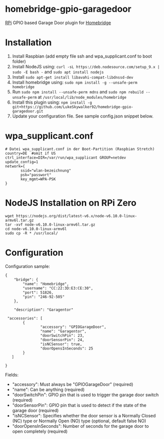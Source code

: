 # homebridge-gpio-garagedoor
[RPi](https://www.raspberrypi.org) GPIO based Garage Door plugin for [Homebridge](https://github.com/nfarina/homebridge)

# Installation

1. Install Raspbian (add empty file ssh and wpa_supplicant.conf to boot folder)
2. Install NodeJS using: `curl -sL https://deb.nodesource.com/setup_9.x | sudo -E bash -` and `sudo apt install nodejs`
3. Install `sudo apt-get install libavahi-compat-libdnssd-dev`
4. Install homebridge using: `sudo npm install -g --unsafe-perm homebridge`
5. Run `sudo npm install --unsafe-perm mdns` and `sudo npm rebuild --unsafe-perm` at `/usr/local/lib/node_modules/homebridge`
6. Install this plugin using: `npm install -g git+https://github.com/LukeSkywalker92/homebridge-gpio-garagedoor.git`
7. Update your configuration file. See sample config.json snippet below. 


# wpa_supplicant.conf

```
# Datei wpa_supplicant.conf in der Boot-Partition (Raspbian Stretch)
country=DE  #omit if US
ctrl_interface=DIR=/var/run/wpa_supplicant GROUP=netdev
update_config=1
network={
       ssid="wlan-bezeichnung"
       psk="passwort"
       key_mgmt=WPA-PSK
}
```

# NodeJS Installation on RPi Zero

```
wget https://nodejs.org/dist/latest-v6.x/node-v6.10.0-linux-armv6l.tar.gz
tar -xvf node-v6.10.0-linux-armv6l.tar.gz
cd node-v6.10.0-linux-armv6l
sudo cp -R * /usr/local/
```

# Configuration

Configuration sample:
```
{
    "bridge": {
        "name": "Homebridge",
        "username": "CC:22:3D:E3:CE:30",
        "port": 51826,
        "pin": "246-92-505"
    },
    
    "description": "Garagentor"

 "accessories": [
        {
                "accessory": "GPIOGarageDoor",
                "name": "Garagentor",
                "doorSwitchPin": 23,
                "doorSensorPin": 24,
                "isNCSensor": true,
                "doorOpensInSeconds": 25
        }
   ]

}
```
Fields: 

* "accessory": Must always be "GPIOGarageDoor" (required)
* "name": Can be anything (required)
* "doorSwitchPin": GPIO pin that is used to trigger the garage door switch (required)
* "doorSensorPin": GPIO pin that is used to detect if the state of the garage door (required)
* "isNCSensor": Specifies whether the door sensor is a Normally Closed (NC) type or Normally Open (NO) type (optional, default false NO)
* "doorOpensInSeconds": Number of seconds for the garage door to open completely (required)
